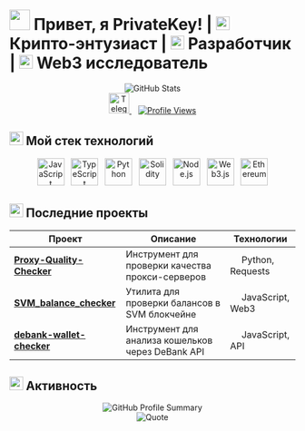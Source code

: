 # <img src="https://cdn-icons-png.flaticon.com/128/4428/4428785.png" width="36"> Привет, я PrivateKey! | <img src="https://cdn-icons-png.flaticon.com/128/6774/6774938.png" width="24"> Крипто-энтузиаст | <img src="https://cdn-icons-png.flaticon.com/128/6062/6062646.png" width="24"> Разработчик | <img src="https://cdn-icons-png.flaticon.com/128/2152/2152539.png" width="24"> Web3 исследователь

<div align="center">
  <img src="https://github-readme-stats.vercel.app/api?username=privatekey7&show_icons=true&theme=radical&hide_border=true&bg_color=0D1117&title_color=F0047F&icon_color=F0047F&text_color=FFFFFF" alt="GitHub Stats" />
</div>

<div align="center">
  <a href="https://t.me/privatekey7">
    <img src="https://cdn.simpleicons.org/telegram/26A5E4" width="36" height="36" alt="Telegram"/>
  </a>&nbsp;&nbsp;
  <a href="#">
    <img src="https://komarev.com/ghpvc/?username=privatekey7&style=for-the-badge&color=blueviolet" alt="Profile Views"/>
  </a>
</div>

## <img src="https://cdn.simpleicons.org/codersrank/67A4AC" width="24"> Мой стек технологий

<div align="center">
  <a href="#"><img src="https://cdn.simpleicons.org/javascript/F7DF1E" width="48" height="48" alt="JavaScript" /></a>&nbsp;&nbsp;
  <a href="#"><img src="https://cdn.simpleicons.org/typescript/3178C6" width="48" height="48" alt="TypeScript" /></a>&nbsp;&nbsp;
  <a href="#"><img src="https://cdn.simpleicons.org/python/3776AB" width="48" height="48" alt="Python" /></a>&nbsp;&nbsp;
  <a href="#"><img src="https://cdn.simpleicons.org/solidity/363636" width="48" height="48" alt="Solidity" /></a>&nbsp;&nbsp;
  <a href="#"><img src="https://cdn.simpleicons.org/nodedotjs/339933" width="48" height="48" alt="Node.js" /></a>&nbsp;&nbsp;
  <a href="#"><img src="https://cdn.simpleicons.org/web3dotjs/F16822" width="48" height="48" alt="Web3.js" /></a>&nbsp;&nbsp;
  <a href="#"><img src="https://cdn.simpleicons.org/ethereum/3C3C3D" width="48" height="48" alt="Ethereum" /></a>
</div>

## <img src="https://cdn.simpleicons.org/githubactions/2088FF" width="24"> Последние проекты 

<div align="center">

| Проект | Описание | Технологии |
| ------ | -------- | ---------- |
| [**Proxy-Quality-Checker**](https://github.com/privatekey7/Proxy-Quality-Checker) | Инструмент для проверки качества прокси-серверов | <img src="https://cdn.simpleicons.org/python/3776AB" width="16"/> Python, Requests |
| [**SVM_balance_checker**](https://github.com/privatekey7/SVM_balance_checker) | Утилита для проверки балансов в SVM блокчейне | <img src="https://cdn.simpleicons.org/javascript/F7DF1E" width="16"/> JavaScript, Web3 |
| [**debank-wallet-checker**](https://github.com/privatekey7/debank-wallet-checker) | Инструмент для анализа кошельков через DeBank API | <img src="https://cdn.simpleicons.org/javascript/F7DF1E" width="16"/> JavaScript, API |

</div>

## <img src="https://cdn.simpleicons.org/githubactions/2088FF" width="24"> Активность

<div align="center">
  <img src="https://github-profile-summary-cards.vercel.app/api/cards/profile-details?username=privatekey7&theme=radical" alt="GitHub Profile Summary" />
</div>

<div align="center">
  <img src="https://quotes-github-readme.vercel.app/api?type=horizontal&theme=radical&quote=Не%20доверяй%20—%20проверяй.%20Блокчейн%20меняет%20мир%20к%20лучшему!" alt="Quote" />
</div>
